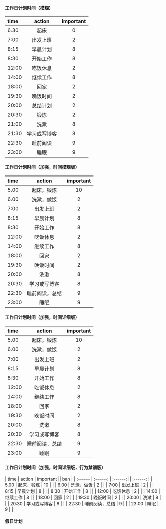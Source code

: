 #### 工作日计划时间（模糊）
| time | action | important |
| :------| :------: | :------: |
| 6.30 | 起床 | 0 |
| 7:00 | 出发上班 | 2 |
| 8:15 | 早晨计划 | 8 |
| 8:30 | 开始工作 | 8 |
| 12:00 | 吃饭休息 | 2 |
| 14:00 | 继续工作 | 8 |
| 18:00 | 回家 | 2 |
| 19:30 | 晚饭时间 | 2 |
| 20:00 | 总结计划 | 2 |
| 20:30 | 锻炼 | 2 |
| 21:00 | 洗漱 | 8 |
| 21:30 | 学习或写博客 | 8 |
| 22:30 | 睡前阅读 | 9 |
| 23:00 | 睡眠 | 9 |


#### 工作日计划时间（加强，时间模糊版）
| time | action | important |
| :------ | :------: | :------: |
| 5.00 | 起床，锻炼 | 10 |
| 6.00 | 洗漱，做饭 | 2 |
| 7:00 | 出发上班 | 2 |
| 8:15 | 早晨计划 | 8 |
| 8:30 | 开始工作 | 8 |
| 12:00 | 吃饭休息 | 2 |
| 14:00 | 继续工作 | 8 |
| 18:00 | 回家 | 2 |
| 19:30 | 晚饭时间 | 2 |
| 20:00 | 洗漱 | 8 |
| 20:30 | 学习或写博客 | 8 |
| 22:30 | 睡前阅读，总结 | 9 |
| 23:00 | 睡眠 | 9 |


#### 工作日计划时间（加强，时间详细版）
| time | action | important |
| :------ | :------: | :------: |
| 5.00 | 起床，锻炼 | 10 |
| 6.00 | 洗漱，做饭 | 2 |
| 7:00 | 出发上班 | 2 |
| 8:15 | 早晨计划 | 8 |
| 8:30 | 开始工作 | 8 |
| 12:00 | 吃饭休息 | 2 |
| 14:00 | 继续工作 | 8 |
| 18:00 | 回家 | 2 |
| 19:30 | 晚饭时间 | 2 |
| 20:00 | 洗漱 | 8 |
| 20:30 | 学习或写博客 | 8 |
| 22:30 | 睡前阅读，总结 | 9 |
| 23:00 | 睡眠 | 9 |

#### 工作日计划时间（加强，时间详细版，行为禁锢版）
| time | action | important || ban |
| :------ | :------: | :------: || :------: |
| 5.00 | 起床，锻炼 | 10 | |
| 6.00 | 洗漱，做饭 | 2 | |
| 7:00 | 出发上班 | 2 | |
| 8:15 | 早晨计划 | 8 | |
| 8:30 | 开始工作 | 8 | |
| 12:00 | 吃饭休息 | 2 | |
| 14:00 | 继续工作 | 8 | |
| 18:00 | 回家 | 2 | |
| 19:30 | 晚饭时间 | 2 | |
| 20:00 | 洗漱 | 8 | |
| 20:30 | 学习或写博客 | 8 | |
| 22:30 | 睡前阅读，总结 | 9 | |
| 23:00 | 睡眠 | 9 | |

#### 假日计划
